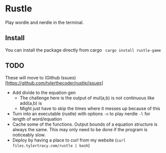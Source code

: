 # Rustle

Play wordle and nerdle in the terminal.

## Install

You can install the package directly from cargo
` cargo install rustle-game`

## TODO

These will move to (Github Issues)[https://github.com/tylerthecoder/rustle/issues]

- Add divide to the equation gen
  - The challenge here is the output of mul(a,b) is not continuous like add(a,b) is
  - Might just have to skip the times where it messes up because of this
- Turn into an executable (rustle) with options `-n` to play nerdle `-l` for length of word/equation
- Cache some of the functions. Output bounds of a equation structure is always the same.
  This may only need to be done if the program is noticeably slow.
- Deploy by having a place to curl from my website (`curl files.tylertracy.com/rustle | bash`)
